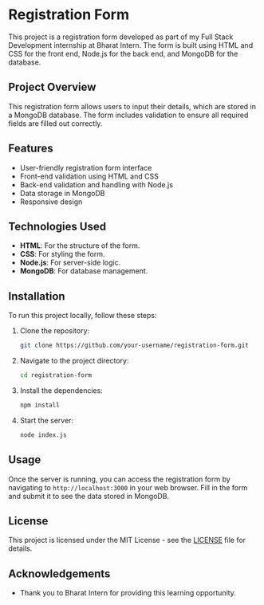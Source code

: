 # Registration Form

This project is a registration form developed as part of my Full Stack Development internship at Bharat Intern. The form is built using HTML and CSS for the front end, Node.js for the back end, and MongoDB for the database.

## Project Overview

This registration form allows users to input their details, which are stored in a MongoDB database. The form includes validation to ensure all required fields are filled out correctly.

## Features

- User-friendly registration form interface
- Front-end validation using HTML and CSS
- Back-end validation and handling with Node.js
- Data storage in MongoDB
- Responsive design

## Technologies Used

- **HTML**: For the structure of the form.
- **CSS**: For styling the form.
- **Node.js**: For server-side logic.
- **MongoDB**: For database management.

## Installation

To run this project locally, follow these steps:

1. Clone the repository:
   ```bash
   git clone https://github.com/your-username/registration-form.git
   ```

2. Navigate to the project directory:
   ```bash
   cd registration-form
   ```

3. Install the dependencies:
   ```bash
   npm install
   ```

4. Start the server:
   ```bash
   node index.js
   ```

## Usage

Once the server is running, you can access the registration form by navigating to `http://localhost:3000` in your web browser. Fill in the form and submit it to see the data stored in MongoDB.




## License

This project is licensed under the MIT License - see the [LICENSE](LICENSE) file for details.

## Acknowledgements

- Thank you to Bharat Intern for providing this learning opportunity.
